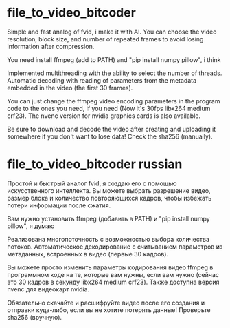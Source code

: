 # file_to_video_bitcoder
Simple and fast analog of fvid, i make it with AI.
You can choose the video resolution, block size, and number of repeated frames to avoid losing information after compression.

You need install ffmpeg (add to PATH) and "pip install numpy pillow", i think

Implemented multithreading with the ability to select the number of threads.
Automatic decoding with reading of parameters from the metadata embedded in the video (the first 30 frames).

You can just change the ffmpeg video encoding parameters in the program code to the ones you need, if you need (Now it's 30fps libx264 medium crf23).
The nvenc version for nvidia graphics cards is also available.

Be sure to download and decode the video after creating and uploading it somewhere if you don't want to lose data! Check the sha256 (manually).

# file_to_video_bitcoder russian

Простой и быстрый аналог fvid, я создаю его с помощью искусственного интеллекта.
Вы можете выбрать разрешение видео, размер блока и количество повторяющихся кадров, чтобы избежать потери информации после сжатия.

Вам нужно установить ffmpeg (добавить в PATH) и "pip install numpy pillow", я думаю

Реализована многопоточность с возможностью выбора количества потоков.
Автоматическое декодирование с считыванием параметров из метаданных, встроенных в видео (первые 30 кадров).

Вы можете просто изменить параметры кодирования видео ffmpeg в программном коде на те, которые вам нужны, если вам нужно (сейчас это 30 кадров в секунду libx264 medium crf23).
Также доступна версия nvenc для видеокарт nvidia.

Обязательно скачайте и расшифруйте видео после его создания и отправки куда-либо, если вы не хотите потерять данные! Проверьте sha256 (вручную).
